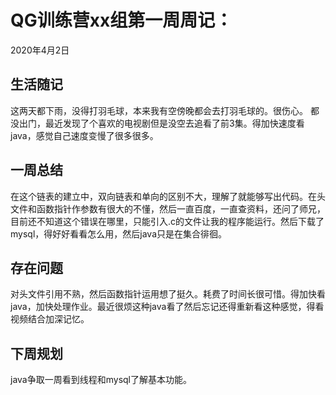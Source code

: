 # QG训练营xx组第一周周记：
2020年4月2日

## 生活随记

这两天都下雨，没得打羽毛球，本来我有空傍晚都会去打羽毛球的。很伤心。
都没出门，最近发现了个喜欢的电视剧但是没空去追看了前3集。得加快速度看java，感觉自己速度变慢了很多很多。

## 一周总结
在这个链表的建立中，双向链表和单向的区别不大，理解了就能够写出代码。在头文件和函数指针作参数有很大的不懂，然后一直百度，一直查资料，还问了师兄，目前还不知道这个错误在哪里，只能引入.c的文件让我的程序能运行。然后下载了mysql，得好好看看怎么用，然后java只是在集合徘徊。


## 存在问题
对头文件引用不熟，然后函数指针运用想了挺久。耗费了时间长很可惜。得加快看java，加快处理作业。最近很烦这种java看了然后忘记还得重新看这种感觉，得看视频结合加深记忆。


## 下周规划
java争取一周看到线程和mysql了解基本功能。



